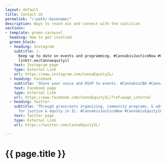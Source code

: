 ```yaml
---
layout: default
title: Contact Us
permalink: "/:path/:basename/"
description: Ways to reach out and connect with the coalition
sections:
- template: green-carousel
  heading: How to get involved
  green_block:
  - heading: Instagram
    subtitle: |-
      Keep up to date on events and programming. #CannabisJusticeNow #CannabisEquityIL #SupportLocalWeed
      linktr.ee/Cannaequityil
    text: Instagram page
    type: External Link
    url: https://www.instagram.com/CannaEquityIL/
  - heading: Facebook
    subtitle: 'Share your voice and RSVP to events. #CannabisCBA #CannabisEquityIL'
    text: Facebook page
    type: External Link
    url: https://www.facebook.com/CannaEquityIL/?ref=page_internal
  - heading: Twitter
    subtitle: 'Through grassroots organizing, community programs, & advocacy, we fight
      for justice & equity in IL. #CannabisJusticeNow #CannabisEquityIL #SupportLocalWeed'
    text: Twitter page
    type: External Link
    url: https://twitter.com/CannaEquityIL/

---
```

<main class="container">
  <h1>{{ page.title }}</h1>
</main>